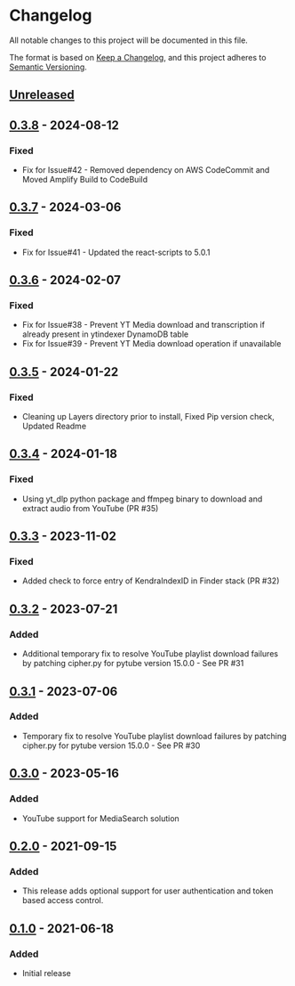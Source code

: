 # Changelog
All notable changes to this project will be documented in this file.

The format is based on [Keep a Changelog](https://keepachangelog.com/en/1.0.0/),
and this project adheres to [Semantic Versioning](https://semver.org/spec/v2.0.0.html).


## [Unreleased]
## [0.3.8] - 2024-08-12
### Fixed
- Fix for Issue#42 - Removed dependency on AWS CodeCommit and Moved Amplify Build to CodeBuild

## [0.3.7] - 2024-03-06
### Fixed
- Fix for Issue#41 - Updated the react-scripts to 5.0.1

## [0.3.6] - 2024-02-07
### Fixed
- Fix for Issue#38 - Prevent YT Media download and transcription if already present in ytindexer DynamoDB table
- Fix for Issue#39 - Prevent YT Media download operation if unavailable

## [0.3.5] - 2024-01-22
### Fixed
- Cleaning up Layers directory prior to install, Fixed Pip version check, Updated Readme

## [0.3.4] - 2024-01-18
### Fixed
- Using yt_dlp python package and ffmpeg binary to download and extract audio from YouTube (PR #35)

## [0.3.3] - 2023-11-02
### Fixed
- Added check to force entry of KendraIndexID in Finder stack (PR #32)

## [0.3.2] - 2023-07-21
### Added
- Additional temporary fix to resolve YouTube playlist download failures by patching cipher.py for pytube version 15.0.0 - See PR #31

## [0.3.1] - 2023-07-06
### Added
- Temporary fix to resolve YouTube playlist download failures by patching cipher.py for pytube version 15.0.0 - See PR #30

## [0.3.0] - 2023-05-16
### Added
- YouTube support for MediaSearch solution

## [0.2.0] - 2021-09-15
### Added
- This release adds optional support for user authentication and token based access control.

## [0.1.0] - 2021-06-18
### Added
- Initial release

[Unreleased]: https://github.com/aws-samples/aws-kendra-transcribe-media-search/compare/v0.3.7...develop
[0.3.8]: https://github.com/aws-samples/aws-kendra-transcribe-media-search/compare/v0.3.7...v0.3.8
[0.3.7]: https://github.com/aws-samples/aws-kendra-transcribe-media-search/compare/v0.3.6...v0.3.7
[0.3.6]: https://github.com/aws-samples/aws-kendra-transcribe-media-search/compare/v0.3.5...v0.3.6
[0.3.5]: https://github.com/aws-samples/aws-kendra-transcribe-media-search/compare/v0.3.4...v0.3.5
[0.3.4]: https://github.com/aws-samples/aws-kendra-transcribe-media-search/compare/v0.3.3...v0.3.4
[0.3.3]: https://github.com/aws-samples/aws-kendra-transcribe-media-search/compare/v0.3.2...v0.3.3
[0.3.2]: https://github.com/aws-samples/aws-kendra-transcribe-media-search/compare/v0.3.1...v0.3.2
[0.3.1]: https://github.com/aws-samples/aws-kendra-transcribe-media-search/compare/v0.3.0...v0.3.1
[0.3.0]: https://github.com/aws-samples/aws-kendra-transcribe-media-search/compare/v0.2.0...v0.3.0
[0.2.0]: https://github.com/aws-samples/aws-kendra-transcribe-media-search/compare/v0.1.0...v0.2.0
[0.1.0]: https://github.com/aws-samples/aws-kendra-transcribe-media-search/releases/tag/v0.1.0
